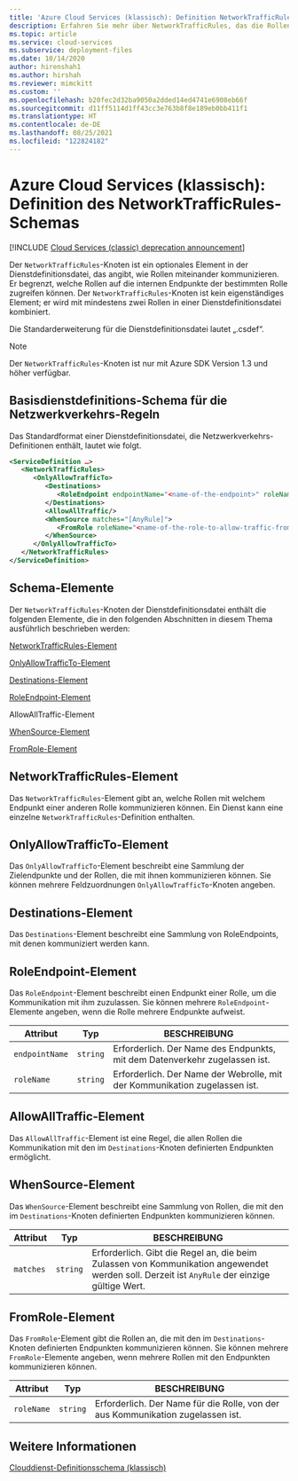 ```yaml
---
title: 'Azure Cloud Services (klassisch): Definition NetworkTrafficRules-Schema | Microsoft-Dokumentation'
description: Erfahren Sie mehr über NetworkTrafficRules, das die Rollen, die auf die internen Endpunkte einer Rolle zugreifen können, einschränkt. Es wird mit Rollen in einer Dienstdefinitionsdatei kombiniert.
ms.topic: article
ms.service: cloud-services
ms.subservice: deployment-files
ms.date: 10/14/2020
author: hirenshah1
ms.author: hirshah
ms.reviewer: mimckitt
ms.custom: ''
ms.openlocfilehash: b20fec2d32ba9050a2dded14ed4741e6908eb66f
ms.sourcegitcommit: d11ff5114d1ff43cc3e763b8f8e189eb0bb411f1
ms.translationtype: HT
ms.contentlocale: de-DE
ms.lasthandoff: 08/25/2021
ms.locfileid: "122824182"
---
```

# <a name="azure-cloud-services-classic-definition-networktrafficrules-schema"></a>Azure Cloud Services (klassisch): Definition des NetworkTrafficRules-Schemas

[!INCLUDE [Cloud Services (classic) deprecation announcement](includes/deprecation-announcement.md)]

Der `NetworkTrafficRules`-Knoten ist ein optionales Element in der Dienstdefinitionsdatei, das angibt, wie Rollen miteinander kommunizieren. Er begrenzt, welche Rollen auf die internen Endpunkte der bestimmten Rolle zugreifen können. Der `NetworkTrafficRules`-Knoten ist kein eigenständiges Element; er wird mit mindestens zwei Rollen in einer Dienstdefinitionsdatei kombiniert.

Die Standarderweiterung für die Dienstdefinitionsdatei lautet „.csdef“.

> [!NOTE]
>  Der `NetworkTrafficRules`-Knoten ist nur mit Azure SDK Version 1.3 und höher verfügbar.

## <a name="basic-service-definition-schema-for-the-network-traffic-rules"></a>Basisdienstdefinitions-Schema für die Netzwerkverkehrs-Regeln
Das Standardformat einer Dienstdefinitionsdatei, die Netzwerkverkehrs-Definitionen enthält, lautet wie folgt.

```xml
<ServiceDefinition …>
   <NetworkTrafficRules>
      <OnlyAllowTrafficTo>
         <Destinations>
            <RoleEndpoint endpointName="<name-of-the-endpoint>" roleName="<name-of-the-role-containing-the-endpoint>"/>
         </Destinations>
         <AllowAllTraffic/>
         <WhenSource matches="[AnyRule]">
            <FromRole roleName="<name-of-the-role-to-allow-traffic-from>"/>
         </WhenSource>
      </OnlyAllowTrafficTo>
   </NetworkTrafficRules>
</ServiceDefinition>
```

## <a name="schema-elements"></a>Schema-Elemente
Der `NetworkTrafficRules`-Knoten der Dienstdefinitionsdatei enthält die folgenden Elemente, die in den folgenden Abschnitten in diesem Thema ausführlich beschrieben werden:

[NetworkTrafficRules-Element](#NetworkTrafficRules)

[OnlyAllowTrafficTo-Element](#OnlyAllowTrafficTo)

[Destinations-Element](#Destinations)

[RoleEndpoint-Element](#RoleEndpoint)

AllowAllTraffic-Element

[WhenSource-Element](#WhenSource)

[FromRole-Element](#FromRole)

##  <a name="networktrafficrules-element"></a><a name="NetworkTrafficRules"></a>NetworkTrafficRules-Element
Das `NetworkTrafficRules`-Element gibt an, welche Rollen mit welchem Endpunkt einer anderen Rolle kommunizieren können. Ein Dienst kann eine einzelne `NetworkTrafficRules`-Definition enthalten.

##  <a name="onlyallowtrafficto-element"></a><a name="OnlyAllowTrafficTo"></a>OnlyAllowTrafficTo-Element
Das `OnlyAllowTrafficTo`-Element beschreibt eine Sammlung der Zielendpunkte und der Rollen, die mit ihnen kommunizieren können. Sie können mehrere Feldzuordnungen `OnlyAllowTrafficTo`-Knoten angeben.

##  <a name="destinations-element"></a><a name="Destinations"></a>Destinations-Element
Das `Destinations`-Element beschreibt eine Sammlung von RoleEndpoints, mit denen kommuniziert werden kann.

##  <a name="roleendpoint-element"></a><a name="RoleEndpoint"></a> RoleEndpoint-Element
Das `RoleEndpoint`-Element beschreibt einen Endpunkt einer Rolle, um die Kommunikation mit ihm zuzulassen. Sie können mehrere `RoleEndpoint`-Elemente angeben, wenn die Rolle mehrere Endpunkte aufweist.

| Attribut      | Typ     | BESCHREIBUNG |
| -------------- | -------- | ----------- |
| `endpointName` | `string` | Erforderlich. Der Name des Endpunkts, mit dem Datenverkehr zugelassen ist.|
| `roleName`     | `string` | Erforderlich. Der Name der Webrolle, mit der Kommunikation zugelassen ist.|

## <a name="allowalltraffic-element"></a>AllowAllTraffic-Element
Das `AllowAllTraffic`-Element ist eine Regel, die allen Rollen die Kommunikation mit den im `Destinations`-Knoten definierten Endpunkten ermöglicht.

##  <a name="whensource-element"></a><a name="WhenSource"></a> WhenSource-Element
Das `WhenSource`-Element beschreibt eine Sammlung von Rollen, die mit den im `Destinations`-Knoten definierten Endpunkten kommunizieren können.

| Attribut | Typ     | BESCHREIBUNG |
| --------- | -------- | ----------- |
| `matches` | `string` | Erforderlich. Gibt die Regel an, die beim Zulassen von Kommunikation angewendet werden soll. Derzeit ist `AnyRule` der einzige gültige Wert.|
  
##  <a name="fromrole-element"></a><a name="FromRole"></a> FromRole-Element
Das `FromRole`-Element gibt die Rollen an, die mit den im `Destinations`-Knoten definierten Endpunkten kommunizieren können. Sie können mehrere `FromRole`-Elemente angeben, wenn mehrere Rollen mit den Endpunkten kommunizieren können.

| Attribut  | Typ     | BESCHREIBUNG |
| ---------- | -------- | ----------- |
| `roleName` | `string` | Erforderlich. Der Name für die Rolle, von der aus Kommunikation zugelassen ist.|

## <a name="see-also"></a>Weitere Informationen
[Clouddienst-Definitionsschema (klassisch)](schema-csdef-file.md)




